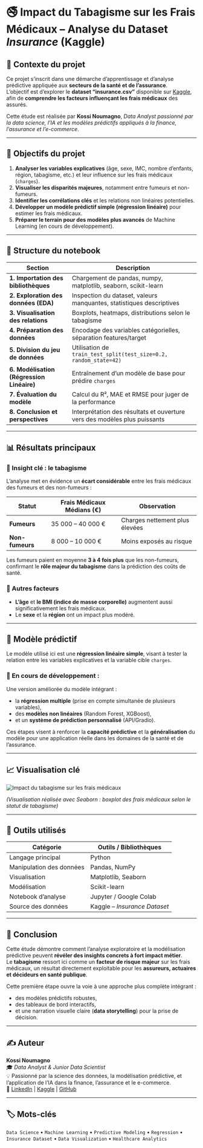# 🚭 Impact du Tabagisme sur les Frais Médicaux – Analyse du Dataset *Insurance* (Kaggle)

## 📘 Contexte du projet
Ce projet s’inscrit dans une démarche d’apprentissage et d’analyse prédictive appliquée aux **secteurs de la santé et de l’assurance**.  
L’objectif est d’explorer le **dataset “insurance.csv”** disponible sur [Kaggle](https://www.kaggle.com/mirichoi0218/insurance), afin de **comprendre les facteurs influençant les frais médicaux** des assurés.

Cette étude est réalisée par **Kossi Noumagno**, *Data Analyst passionné par la data science, l’IA et les modèles prédictifs appliqués à la finance, l’assurance et l’e-commerce*.

---

## 🎯 Objectifs du projet

1. **Analyser les variables explicatives** (âge, sexe, IMC, nombre d’enfants, région, tabagisme, etc.) et leur influence sur les frais médicaux (`charges`).  
2. **Visualiser les disparités majeures**, notamment entre fumeurs et non-fumeurs.  
3. **Identifier les corrélations clés** et les relations non linéaires potentielles.  
4. **Développer un modèle prédictif simple (régression linéaire)** pour estimer les frais médicaux.  
5. **Préparer le terrain pour des modèles plus avancés** de Machine Learning (en cours de développement).  

---

## 🧩 Structure du notebook

| Section | Description |
|----------|-------------|
| **1. Importation des bibliothèques** | Chargement de pandas, numpy, matplotlib, seaborn, scikit-learn |
| **2. Exploration des données (EDA)** | Inspection du dataset, valeurs manquantes, statistiques descriptives |
| **3. Visualisation des relations** | Boxplots, heatmaps, distributions selon le tabagisme |
| **4. Préparation des données** | Encodage des variables catégorielles, séparation features/target |
| **5. Division du jeu de données** | Utilisation de `train_test_split(test_size=0.2, random_state=42)` |
| **6. Modélisation (Régression Linéaire)** | Entraînement d’un modèle de base pour prédire `charges` |
| **7. Évaluation du modèle** | Calcul du R², MAE et RMSE pour juger de la performance |
| **8. Conclusion et perspectives** | Interprétation des résultats et ouverture vers des modèles plus puissants |

---

## 📊 Résultats principaux

### 🔹 Insight clé : le tabagisme
L’analyse met en évidence un **écart considérable** entre les frais médicaux des fumeurs et des non-fumeurs :

| Statut | Frais Médicaux Médians (€) | Observation |
|---------|-----------------------------|--------------|
| **Fumeurs** | 35 000 – 40 000 € | Charges nettement plus élevées |
| **Non-fumeurs** | 8 000 – 10 000 € | Moins exposés au risque |

Les fumeurs paient en moyenne **3 à 4 fois plus** que les non-fumeurs, confirmant le **rôle majeur du tabagisme** dans la prédiction des coûts de santé.

### 🔹 Autres facteurs
- **L’âge** et **le BMI (indice de masse corporelle)** augmentent aussi significativement les frais médicaux.  
- Le **sexe** et la **région** ont un impact plus modéré.  

---

## 🧠 Modèle prédictif

Le modèle utilisé ici est une **régression linéaire simple**, visant à tester la relation entre les variables explicatives et la variable cible `charges`.

### 🔧 En cours de développement :
Une version améliorée du modèle intégrant :
- la **régression multiple** (prise en compte simultanée de plusieurs variables),
- des **modèles non linéaires** (Random Forest, XGBoost),
- et un **système de prédiction personnalisé** (API/Gradio).

Ces étapes visent à renforcer la **capacité prédictive** et la **généralisation** du modèle pour une application réelle dans les domaines de la santé et de l’assurance.

---

## 📈 Visualisation clé

![Impact du tabagisme sur les frais médicaux](image.png)

*(Visualisation réalisée avec Seaborn : boxplot des frais médicaux selon le statut de tabagisme)*

---

## 🧩 Outils utilisés

| Catégorie | Outils / Bibliothèques |
|------------|------------------------|
| Langage principal | Python |
| Manipulation des données | Pandas, NumPy |
| Visualisation | Matplotlib, Seaborn |
| Modélisation | Scikit-learn |
| Notebook d’analyse | Jupyter / Google Colab |
| Source des données | Kaggle – *Insurance Dataset* |

---

## 🧭 Conclusion

Cette étude démontre comment l’analyse exploratoire et la modélisation prédictive peuvent **révéler des insights concrets à fort impact métier**.  
Le **tabagisme** ressort ici comme un **facteur de risque majeur** sur les frais médicaux, un résultat directement exploitable pour les **assureurs, actuaires et décideurs en santé publique**.

Cette première étape ouvre la voie à une approche plus complète intégrant :
- des modèles prédictifs robustes,
- des tableaux de bord interactifs,
- et une narration visuelle claire (**data storytelling**) pour la prise de décision.

---

## ✍️ Auteur

**Kossi Noumagno**  
🎓 *Data Analyst & Junior Data Scientist*  
💡 Passionné par la science des données, la modélisation prédictive, et l’application de l’IA dans la finance, l’assurance et le e-commerce.  
🔗 [LinkedIn](https://www.linkedin.com/in/kossi-noumagno) | [Kaggle](https://www.kaggle.com/) | [GitHub](https://github.com/)

---

## 🏷️ Mots-clés
`Data Science` • `Machine Learning` • `Predictive Modeling` • `Regression` • `Insurance Dataset` • `Data Visualization` • `Healthcare Analytics`
